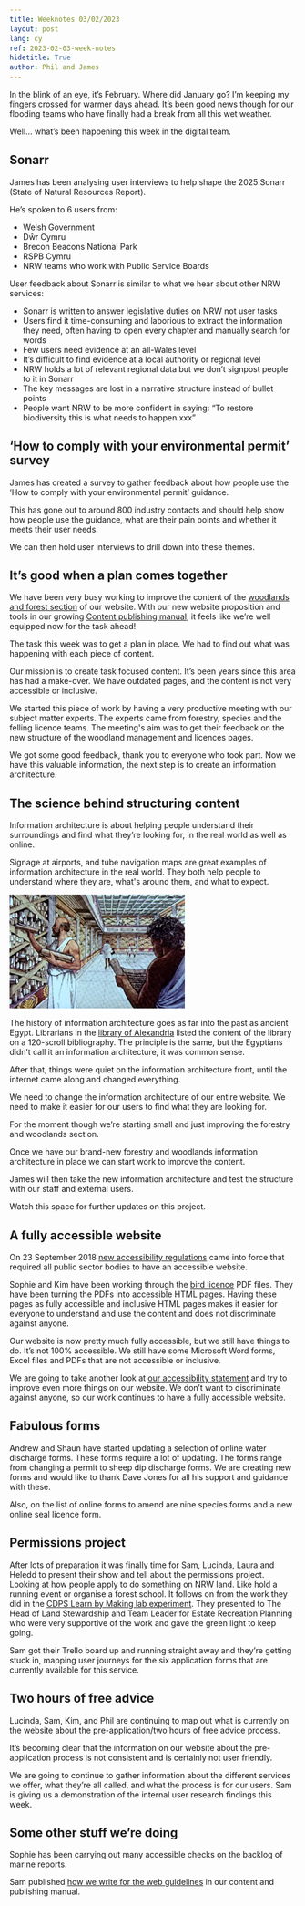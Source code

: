 ```yaml
---
title: Weeknotes 03/02/2023
layout: post
lang: cy
ref: 2023-02-03-week-notes
hidetitle: True
author: Phil and James
---
```

In the blink of an eye, it’s February. Where did January go? I’m keeping my fingers crossed for warmer days ahead. It’s been good news though for our flooding teams who have finally had a break from all this wet weather.

Well… what’s been happening this week in the digital team.

## Sonarr

James has been analysing user interviews to help shape the 2025 Sonarr (State of Natural Resources Report). 

He’s spoken to 6 users from: 

+ Welsh Government
+ Dŵr Cymru
+ Brecon Beacons National Park
+ RSPB Cymru
+ NRW teams who work with Public Service Boards

User feedback about Sonarr is similar to what we hear about other NRW services: 

+ Sonarr is written to answer legislative duties on NRW not user tasks
+ Users find it time-consuming and laborious to extract the information they need, often having to open every chapter and manually search for words
+ Few users need evidence at an all-Wales level
+ It’s difficult to find evidence at a local authority or regional level
+ NRW holds a lot of relevant regional data but we don’t signpost people to it in Sonarr
+ The key messages are lost in a narrative structure instead of bullet points
+ People want NRW to be more confident in saying: “To restore biodiversity this is what needs to happen xxx” 

## ‘How to comply with your environmental permit’ survey

James has created a survey to gather feedback about how people use the ‘How to comply with your environmental permit’ guidance. 

This has gone out to around 800 industry contacts and should help show how people use the guidance, what are their pain points and whether it meets their user needs. 

We can then hold user interviews to drill down into these themes. 

## It’s good when a plan comes together

We have been very busy working to improve the content of the [woodlands and forest section](https://naturalresources.wales/guidance-and-advice/environmental-topics/woodlands-and-forests/?lang=en) of our website. With our new website proposition and tools in our growing [Content publishing manual](https://naturalresources.wales/footer-links/content-and-publishing-manual/?lang=en), it feels like we’re well equipped now for the task ahead!

The task this week was to get a plan in place. We had to find out what was happening with each piece of content.

Our mission is to create task focused content. It’s been years since this area has had a make-over. We have outdated pages, and the content is not very accessible or inclusive.

We started this piece of work by having a very productive meeting with our subject matter experts. The experts came from forestry, species and the felling licence teams. The meeting's aim was to get their feedback on the new structure of the woodland management and licences pages.

We got some good feedback, thank you to everyone who took part. Now we have this valuable information, the next step is to create an information architecture. 

## The science behind structuring content

Information architecture is about helping people understand their surroundings and find what they’re looking for, in the real world as well as online.

Signage at airports, and tube navigation maps are great examples of information architecture in the real world. They both help people to understand where they are, what's around them, and what to expect.

![alt text](https://github.com/nrw-digital/week-notes/blob/f48d267d7c283359a960b65b22ce0adaa79c4367/images/Picture1.png?raw=true)

The history of information architecture goes as far into the past as ancient Egypt. Librarians in the [library of Alexandria](https://en.wikipedia.org/wiki/Library_of_Alexandria) listed the content of the library on a 120-scroll bibliography. The principle is the same, but the Egyptians didn’t call it an information architecture, it was common sense.

After that, things were quiet on the information architecture front, until the internet came along and changed everything.

We need to change the information architecture of our entire website. We need to make it easier for our users to find what they are looking for. 

For the moment though we’re starting small and just improving the forestry and woodlands section. 

Once we have our brand-new forestry and woodlands information architecture in place we can start work to improve the content.

James will then take the new information architecture and test the structure with our staff and external users.

Watch this space for further updates on this project.

## A fully accessible website

On 23 September 2018 [new accessibility regulations](https://gds.blog.gov.uk/2018/11/21/public-sector-website-accessibility-statements-what-you-need-to-know/) came into force that required all public sector bodies to have an accessible website.

Sophie and Kim have been working through the [bird licence](https://naturalresources.wales/permits-and-permissions/species-licensing/bird-licensing/general-licences-for-birds-2023/?lang=en) PDF files. They have been turning the PDFs into accessible HTML pages. Having these pages as fully accessible and inclusive HTML pages makes it easier for everyone to understand and use the content and does not discriminate against anyone.

Our website is now pretty much fully accessible, but we still have things to do. It’s not 100% accessible. We still have some Microsoft Word forms, Excel files and PDFs that are not accessible or inclusive.

We are going to take another look at [our accessibility statement](https://naturalresources.wales/footer-links/accessibility/?lang=en) and try to improve even more things on our website. We don’t want to discriminate against anyone, so our work continues to have a fully accessible website.

## Fabulous forms

Andrew and Shaun have started updating a selection of online water discharge forms. These forms require a lot of updating. The forms range from changing a permit to sheep dip discharge forms. We are creating new forms and would like to thank Dave Jones for all his support and guidance with these.

Also, on the list of online forms to amend are nine species forms and a new online seal licence form.

## Permissions project

After lots of preparation it was finally time for Sam, Lucinda, Laura and Heledd to present their show and tell about the permissions project. Looking at how people apply to do something on NRW land. Like hold a running event or organise a forest school. It follows on from the work they did in the [CDPS Learn by Making lab experiment](https://digitalpublicservices.gov.wales/learning-by-making-things-introducing-an-experiment/#:~:text=The%20Learn%20by%20making%20team%20is%20sponsored%20by%20the%20Centre,share%20their%20skills%20and%20expertise). They presented to The Head of Land Stewardship and Team Leader for Estate Recreation Planning who were very supportive of the work and gave the green light to keep going.

Sam got their Trello board up and running straight away and they’re getting stuck in, mapping user journeys for the six application forms that are currently available for this service.

## Two hours of free advice

Lucinda, Sam, Kim, and Phil are continuing to map out what is currently on the website about the pre-application/two hours of free advice process.

It’s becoming clear that the information on our website about the pre-application process is not consistent and is certainly not user friendly.

We are going to continue to gather information about the different services we offer, what they’re all called, and what the process is for our users. Sam is giving us a demonstration of the internal user research findings this week.

## Some other stuff we’re doing

Sophie has been carrying out many accessible checks on the backlog of marine reports.

Sam published [how we write for the web guidelines](https://naturalresources.wales/footer-links/how-we-write-for-the-web/?lang=en) in our content and publishing manual.
